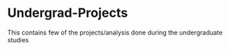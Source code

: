 # Undergrad-Projects
This contains few of the projects/analysis done during the undergraduate studies

